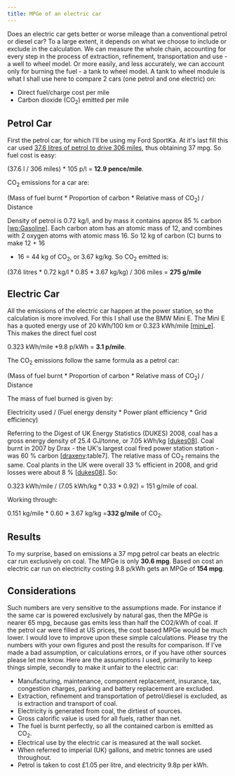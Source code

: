 ```yaml
---
title: MPGe of an electric car
---
```


Does an electric car gets better or worse mileage than a conventional
petrol or diesel car? To a large extent, it depends on what we choose to
include or exclude in the calculation. We can measure the whole chain,
accounting for every step in the process of extraction, refinement,
transportation and use - a well to wheel model. Or more easily, and less
accurately, we can account only for burning the fuel - a tank to wheel
model. A tank to wheel module is what I shall use here to compare 2 cars
(one petrol and one electric) on:

-   Direct fuel/charge cost per mile
-   Carbon dioxide (CO<sub>2</sub>) emitted per mile

Petrol Car
----------

First the petrol car, for which I'll be using my Ford SportKa. At it's
last fill this car used [37.6 litres of petrol to drive 306
miles](http://www.google.co.uk/search?hl=en&q=37.6+litres+per+306+miles+in+miles+per+uk+gallon),
thus obtaining 37 mpg. So fuel cost is easy:

(37.6 l / 306 miles) \* 105 p/l = **12.9 pence/mile**.

CO<sub>2</sub> emissions for a car are:

(Mass of fuel burnt \* Proportion of carbon \* Relative mass of CO<sub>2</sub>) /
Distance

Density of petrol is 0.72 kg/l, and by mass it contains approx 85 %
carbon [[wp:Gasoline](http://en.wikipedia.org/wiki/Gasoline#Density)].
Each carbon atom has an atomic mass of 12, and combines with 2 oxygen
atoms with atomic mass 16. So 12 kg of carbon (C) burns to make 12 + 16
+ 16 = 44 kg of CO<sub>2</sub>, or 3.67 kg/kg. So CO<sub>2</sub> emitted is:

(37.6 litres \* 0.72 kg/l \* 0.85 \* 3.67 kg/kg) / 306 miles = **275
g/mile**

Electric Car
------------

All the emissions of the electric car happen at the power station, so
the calculation is more involved. For this I shall use the BMW Mini E.
The Mini E has a quoted energy use of 20 kWh/100 km or 0.323 kWh/mile
[[mini\_e](http://www.mini.co.uk/html/about_us/mini_e.html)]. This makes
the direct fuel cost

0.323 kWh/mile \*9.8 p/kWh = **3.1 p/mile**.

The CO<sub>2</sub> emissions follow the same formula as a petrol car:

(Mass of fuel burnt \* Proportion of carbon \* Relative mass of CO<sub>2</sub>) /
Distance

The mass of fuel burned is given by:

Electricity used / (Fuel energy density \* Power plant efficiency \*
Grid efficiency)

Referring to the Digest of UK Energy Statistics (DUKES) 2008, coal has a
gross energy density of 25.4 GJ/tonne, or 7.05 kWh/kg
[[dukes08](http://www.decc.gov.uk/media/viewfile.ashx?filepath=statistics/publications/dukes/dukes08.pdf&filetype=4)].
Coal burnt in 2007 by Drax - the UK's largest coal fired power station
station - was 60 % carbon
[[draxenv](http://www.draxpower.com/files/page/916/EPR_2007_FINAL.pdf "Drax Power Environmental Performance Review 2007"):table7].
The relative mass of CO<sub>2</sub> remains the same. Coal plants in the UK were
overall 33 % efficient in 2008, and grid losses were about 8 %
[[dukes08](http://www.decc.gov.uk/media/viewfile.ashx?filepath=statistics/publications/dukes/dukes08.pdf&filetype=4)].
So:

0.323 kWh/mile / (7.05 kWh/kg \* 0.33 \* 0.92) = 151 g/mile of coal.

Working through:

0.151 kg/mile \* 0.60 \* 3.67 kg/kg =**332 g/mile** of CO<sub>2</sub>.

Results
-------

To my surprise, based on emissions a 37 mpg petrol car beats an electric
car run exclusively on coal. The MPGe is only **30.6 mpg**. Based on
cost an electric car run on electricity costing 9.8 p/kWh gets an MPGe
of **154 mpg**.

Considerations
--------------

Such numbers are very sensitive to the assumptions made. For instance if
the same car is powered exclusively by natural gas, then the MPGe is
nearer 65 mpg, because gas emits less than half the CO2/kWh of coal. If
the petrol car were filled at US prices, the cost based MPGe would be
much lower. I would love to improve upon these simple calculations.
Please try the numbers with your own figures and post the results for
comparison. If I've made a bad assumption, or calculations errors, or if
you have other sources please let me know. Here are the assumptions I
used, primarily to keep things simple, secondly to make it unfair to the
electric car:

-   Manufacturing, maintenance, component replacement, insurance, tax,
    congestion charges, parking and battery replacement are excluded.
-   Extraction, refinement and transportation of petrol/diesel is
    excluded, as is extraction and transport of coal.
-   Electricity is generated from coal, the dirtiest of sources.
-   Gross calorific value is used for all fuels, rather than net.
-   The fuel is burnt perfectly, so all the contained carbon is emitted
    as CO<sub>2</sub>.
-   Electrical use by the electric car is measured at the wall socket.
-   When referred to imperial (UK) gallons, and metric tonnes are used
    throughout.
-   Petrol is taken to cost £1.05 per litre, and electricity 9.8p per
    kWh.
